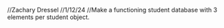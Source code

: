 //Zachary Dressel
//1/12/24
//Make a functioning student database with 3 elements per student object.
